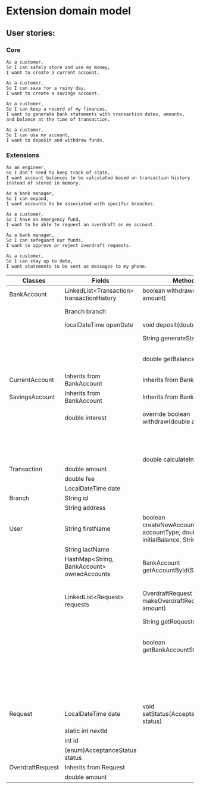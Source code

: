 # Extension domain model

## User stories:
### Core
```
As a customer,
So I can safely store and use my money,
I want to create a current account.

As a customer,
So I can save for a rainy day,
I want to create a savings account.

As a customer,
So I can keep a record of my finances,
I want to generate bank statements with transaction dates, amounts, and balance at the time of transaction.

As a customer,
So I can use my account,
I want to deposit and withdraw funds.
```
### Extensions

```
As an engineer,
So I don't need to keep track of state,
I want account balances to be calculated based on transaction history instead of stored in memory.

As a bank manager,
So I can expand,
I want accounts to be associated with specific branches.

As a customer,
So I have an emergency fund,
I want to be able to request an overdraft on my account.

As a bank manager,
So I can safeguard our funds,
I want to approve or reject overdraft requests.

As a customer,
So I can stay up to date,
I want statements to be sent as messages to my phone.
```

| Classes          | Fields                                      | Methods                                                                        | Scenario                                      | Outcomes                                    |
|------------------|---------------------------------------------|--------------------------------------------------------------------------------|-----------------------------------------------|---------------------------------------------|
| BankAccount      | LinkedList\<Transaction> transactionHistory | boolean withdraw(double amount)                                                | getBalance() >= amount                        | true                                        |
|                  | Branch branch                               |                                                                                | getBalance() < amount                         | false                                       |
|                  | localDateTime openDate                      | void deposit(double amount)                                                    | always                                        | void                                        |
|                  |                                             | String generateStatement()                                                     | always                                        | String generatedStatement                   |
|                  |                                             | double getBalance()                                                            | always                                        | balance calculated using transactionHistory |
| CurrentAccount   | Inherits from BankAccount                   | Inherits from BankAccount                                                      |                                               |                                             |
| SavingsAccount   | Inherits from BankAccount                   | Inherits from BankAccount                                                      |                                               |                                             |
|                  | double interest                             | override boolean withdraw(double amount)                                       | getBalance() >= amount + 5.0(fee)             | true                                        |
|                  |                                             |                                                                                | getBalance() < amount + 5.0(fee)              | false                                       |
|                  |                                             | double calculateInterestGain()                                                 | always                                        | interest gain                               |
| Transaction      | double amount                               |                                                                                |                                               |                                             |
|                  | double fee                                  |                                                                                |                                               |                                             |
|                  | LocalDateTime date                          |                                                                                |                                               |                                             |
| Branch           | String id                                   |                                                                                |                                               |                                             |
|                  | String address                              |                                                                                |                                               |                                             |
| User             | String firstName                            | boolean createNewAccount(String accountType, double initialBalance, String id) | account with provided id does not exist       | true                                        |
|                  | String lastName                             |                                                                                | else                                          | false                                       |
|                  | HashMap<String, BankAccount> ownedAccounts  | BankAccount getAccountById(String id)                                          | account with provided id does  exist          | chosen BankAccount                          |
|                  |                                             |                                                                                | else                                          | null                                        |
|                  | LinkedList\<Request> requests               | OverdraftRequest makeOverdraftRequest(double amount)                           | always                                        | OverdraftRequest with specified amount      |
|                  |                                             | String getRequestsInfo                                                         | always                                        | String with requests info                   |
|                  |                                             | boolean getBankAccountStatement                                                | bank account with specified id exists         | true and sends info to phone                |
|                  |                                             |                                                                                | bank account with specified id does not exist | false                                       |
| Request          | LocalDateTime date                          | void setStatus(AcceptanceStatus status)                                        | always                                        | void                                        |
|                  | static int nextId                           |                                                                                |                                               |                                             |
|                  | int id                                      |                                                                                |                                               |                                             |
|                  | (enum)AcceptanceStatus status               |                                                                                |                                               |                                             |
| OverdraftRequest | Inherits from Request                       |                                                                                |                                               |                                             |
|                  | double amount                               |                                                                                |                                               |                                             |

